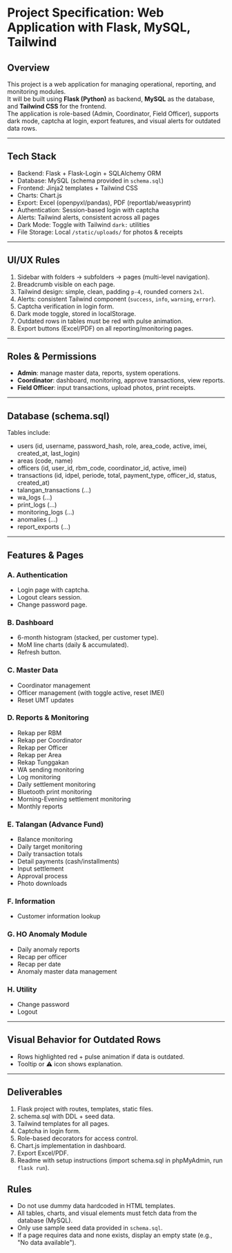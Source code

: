 # Project Specification: Web Application with Flask, MySQL, Tailwind

## Overview
This project is a web application for managing operational, reporting, and monitoring modules.  
It will be built using **Flask (Python)** as backend, **MySQL** as the database, and **Tailwind CSS** for the frontend.  
The application is role-based (Admin, Coordinator, Field Officer), supports dark mode, captcha at login, export features, and visual alerts for outdated data rows.

---

## Tech Stack
- Backend: Flask + Flask-Login + SQLAlchemy ORM
- Database: MySQL (schema provided in `schema.sql`)
- Frontend: Jinja2 templates + Tailwind CSS
- Charts: Chart.js
- Export: Excel (openpyxl/pandas), PDF (reportlab/weasyprint)
- Authentication: Session-based login with captcha
- Alerts: Tailwind alerts, consistent across all pages
- Dark Mode: Toggle with Tailwind `dark:` utilities
- File Storage: Local `/static/uploads/` for photos & receipts

---

## UI/UX Rules
1. Sidebar with folders → subfolders → pages (multi-level navigation).
2. Breadcrumb visible on each page.
3. Tailwind design: simple, clean, padding `p-4`, rounded corners `2xl`.
4. Alerts: consistent Tailwind component (`success`, `info`, `warning`, `error`).
5. Captcha verification in login form.
6. Dark mode toggle, stored in localStorage.
7. Outdated rows in tables must be red with pulse animation.
8. Export buttons (Excel/PDF) on all reporting/monitoring pages.

---

## Roles & Permissions
- **Admin**: manage master data, reports, system operations.
- **Coordinator**: dashboard, monitoring, approve transactions, view reports.
- **Field Officer**: input transactions, upload photos, print receipts.

---

## Database (schema.sql)
Tables include:
- users (id, username, password_hash, role, area_code, active, imei, created_at, last_login)
- areas (code, name)
- officers (id, user_id, rbm_code, coordinator_id, active, imei)
- transactions (id, idpel, periode, total, payment_type, officer_id, status, created_at)
- talangan_transactions (...)
- wa_logs (...)
- print_logs (...)
- monitoring_logs (...)
- anomalies (...)
- report_exports (...)

---

## Features & Pages
### A. Authentication
- Login page with captcha.
- Logout clears session.
- Change password page.

### B. Dashboard
- 6-month histogram (stacked, per customer type).
- MoM line charts (daily & accumulated).
- Refresh button.

### C. Master Data
- Coordinator management
- Officer management (with toggle active, reset IMEI)
- Reset UMT updates

### D. Reports & Monitoring
- Rekap per RBM
- Rekap per Coordinator
- Rekap per Officer
- Rekap per Area
- Rekap Tunggakan
- WA sending monitoring
- Log monitoring
- Daily settlement monitoring
- Bluetooth print monitoring
- Morning-Evening settlement monitoring
- Monthly reports

### E. Talangan (Advance Fund)
- Balance monitoring
- Daily target monitoring
- Daily transaction totals
- Detail payments (cash/installments)
- Input settlement
- Approval process
- Photo downloads

### F. Information
- Customer information lookup

### G. HO Anomaly Module
- Daily anomaly reports
- Recap per officer
- Recap per date
- Anomaly master data management

### H. Utility
- Change password
- Logout

---

## Visual Behavior for Outdated Rows
- Rows highlighted red + pulse animation if data is outdated.
- Tooltip or ⚠️ icon shows explanation.

---

## Deliverables
1. Flask project with routes, templates, static files.
2. schema.sql with DDL + seed data.
3. Tailwind templates for all pages.
4. Captcha in login form.
5. Role-based decorators for access control.
6. Chart.js implementation in dashboard.
7. Export Excel/PDF.
8. Readme with setup instructions (import schema.sql in phpMyAdmin, run `flask run`).

## Rules
- Do not use dummy data hardcoded in HTML templates.
- All tables, charts, and visual elements must fetch data from the database (MySQL).
- Only use sample seed data provided in `schema.sql`.
- If a page requires data and none exists, display an empty state (e.g., "No data available").